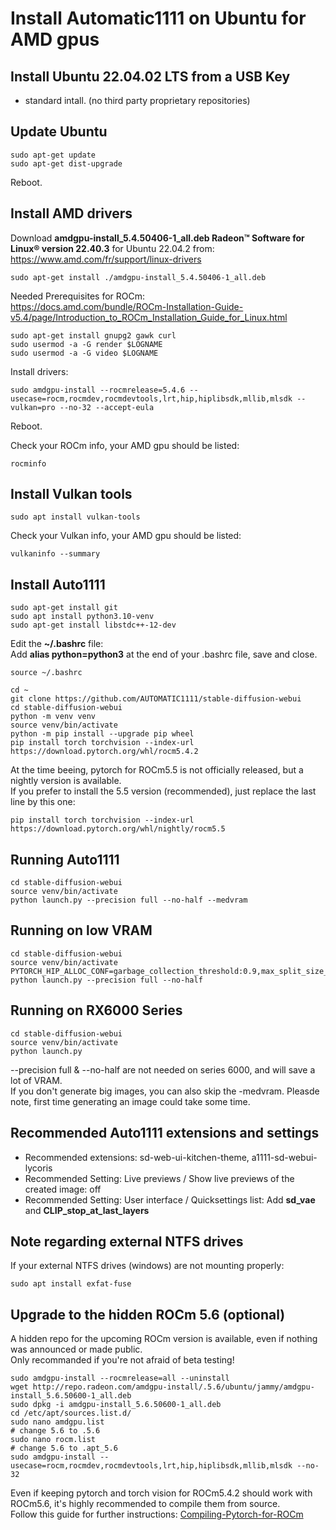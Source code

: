 # Install Automatic1111 on Ubuntu for AMD gpus

## Install Ubuntu 22.04.02 LTS from a USB Key
* standard intall. (no third party proprietary repositories)

## Update Ubuntu

```
sudo apt-get update
sudo apt-get dist-upgrade
```
Reboot.

## Install AMD drivers

Download **amdgpu-install_5.4.50406-1_all.deb Radeon™ Software for Linux® version 22.40.3** for Ubuntu 22.04.2 from:  
https://www.amd.com/fr/support/linux-drivers
```
sudo apt-get install ./amdgpu-install_5.4.50406-1_all.deb
```

Needed Prerequisites for ROCm:  
https://docs.amd.com/bundle/ROCm-Installation-Guide-v5.4/page/Introduction_to_ROCm_Installation_Guide_for_Linux.html
```
sudo apt-get install gnupg2 gawk curl
sudo usermod -a -G render $LOGNAME
sudo usermod -a -G video $LOGNAME
```

Install drivers:
```
sudo amdgpu-install --rocmrelease=5.4.6 --usecase=rocm,rocmdev,rocmdevtools,lrt,hip,hiplibsdk,mllib,mlsdk --vulkan=pro --no-32 --accept-eula
```

Reboot.

Check your ROCm info, your AMD gpu should be listed:
```
rocminfo
```

## Install Vulkan tools
```
sudo apt install vulkan-tools
```
Check your Vulkan info, your AMD gpu should be listed:
```
vulkaninfo --summary
```

## Install Auto1111

```
sudo apt-get install git
sudo apt install python3.10-venv
sudo apt-get install libstdc++-12-dev
```
Edit the **~/.bashrc** file:  
Add **alias python=python3** at the end of your .bashrc file, save and close.
```
source ~/.bashrc
```

```
cd ~
git clone https://github.com/AUTOMATIC1111/stable-diffusion-webui
cd stable-diffusion-webui
python -m venv venv
source venv/bin/activate
python -m pip install --upgrade pip wheel
pip install torch torchvision --index-url https://download.pytorch.org/whl/rocm5.4.2
```
At the time beeing, pytorch for ROCm5.5 is not officially released, but a nightly version is available.  
If you prefer to install the 5.5 version (recommended), just replace the last line by this one:
```
pip install torch torchvision --index-url https://download.pytorch.org/whl/nightly/rocm5.5
```

## Running Auto1111

```
cd stable-diffusion-webui
source venv/bin/activate
python launch.py --precision full --no-half --medvram
```

## Running on low VRAM

```
cd stable-diffusion-webui
source venv/bin/activate
PYTORCH_HIP_ALLOC_CONF=garbage_collection_threshold:0.9,max_split_size_mb:512 python launch.py --precision full --no-half
```

## Running on RX6000 Series

```
cd stable-diffusion-webui
source venv/bin/activate
python launch.py
```
--precision full & --no-half are not needed on series 6000, and will save a lot of VRAM.  
If you don't generate big images, you can also skip the -medvram.
Pleasde note, first time generating an image could take some time.

## Recommended Auto1111 extensions and settings

* Recommended extensions: sd-web-ui-kitchen-theme, a1111-sd-webui-lycoris
* Recommended Setting: Live previews / Show live previews of the created image: off
* Recommended Setting: User interface / Quicksettings list: Add **sd_vae** and **CLIP_stop_at_last_layers**


## Note regarding external NTFS drives

If your external NTFS drives (windows) are not mounting properly:

```
sudo apt install exfat-fuse
```

## Upgrade to the hidden ROCm 5.6 (optional)

A hidden repo for the upcoming ROCm version is available, even if nothing was announced or made public.  
Only recommanded if you're not afraid of beta testing!

```
sudo amdgpu-install --rocmrelease=all --uninstall
wget http://repo.radeon.com/amdgpu-install/.5.6/ubuntu/jammy/amdgpu-install_5.6.50600-1_all.deb
sudo dpkg -i amdgpu-install_5.6.50600-1_all.deb
cd /etc/apt/sources.list.d/
sudo nano amdgpu.list
# change 5.6 to .5.6
sudo nano rocm.list
# change 5.6 to .apt_5.6
sudo amdgpu-install --usecase=rocm,rocmdev,rocmdevtools,lrt,hip,hiplibsdk,mllib,mlsdk --no-32
```
Even if keeping pytorch and torch vision for ROCm5.4.2 should work with ROCm5.6, it's highly recommended to compile them from source.  
Follow this guide for further instructions: [Compiling-Pytorch-for-ROCm](https://github.com/m68k-fr/Compiling-Pytorch-for-ROCm/)


